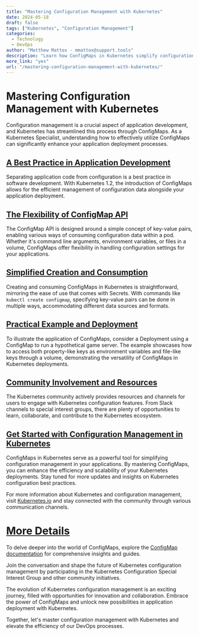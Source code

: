 ```yaml
---
title: "Mastering Configuration Management with Kubernetes"
date: 2024-05-18
draft: false
tags: ["Kubernetes", "Configuration Management"]
categories:
  - Technology
  - DevOps
author: "Matthew Mattox - mmattox@support.tools"
description: "Learn how ConfigMaps in Kubernetes simplify configuration management for applications."
more_link: "yes"
url: "/mastering-configuration-management-with-kubernetes/"
---
```


# Mastering Configuration Management with Kubernetes

Configuration management is a crucial aspect of application development, and Kubernetes has streamlined this process through ConfigMaps. As a Kubernetes Specialist, understanding how to effectively utilize ConfigMaps can significantly enhance your application deployment processes.

## [A Best Practice in Application Development](#a-best-practice-in-application-development)

Separating application code from configuration is a best practice in software development. With Kubernetes 1.2, the introduction of ConfigMaps allows for the efficient management of configuration data alongside your application deployment.

## [The Flexibility of ConfigMap API](#the-flexibility-of-configmap-api)

The ConfigMap API is designed around a simple concept of key-value pairs, enabling various ways of consuming configuration data within a pod. Whether it's command line arguments, environment variables, or files in a volume, ConfigMaps offer flexibility in handling configuration settings for your applications.

## [Simplified Creation and Consumption](#simplified-creation-and-consumption)

Creating and consuming ConfigMaps in Kubernetes is straightforward, mirroring the ease of use that comes with Secrets. With commands like `kubectl create configmap`, specifying key-value pairs can be done in multiple ways, accommodating different data sources and formats.

## [Practical Example and Deployment](#practical-example-and-deployment)

To illustrate the application of ConfigMaps, consider a Deployment using a ConfigMap to run a hypothetical game server. The example showcases how to access both property-like keys as environment variables and file-like keys through a volume, demonstrating the versatility of ConfigMaps in Kubernetes deployments.

## [Community Involvement and Resources](#community-involvement-and-resources)

The Kubernetes community actively provides resources and channels for users to engage with Kubernetes configuration features. From Slack channels to special interest groups, there are plenty of opportunities to learn, collaborate, and contribute to the Kubernetes ecosystem.

## [Get Started with Configuration Management in Kubernetes](#get-started-with-configuration-management-in-kubernetes)

ConfigMaps in Kubernetes serve as a powerful tool for simplifying configuration management in your applications. By mastering ConfigMaps, you can enhance the efficiency and scalability of your Kubernetes deployments. Stay tuned for more updates and insights on Kubernetes configuration best practices.

For more information about Kubernetes and configuration management, visit [Kubernetes.io](http://www.kubernetes.io/) and stay connected with the community through various communication channels.

<!--more-->

# [More Details](#more-details)

To delve deeper into the world of ConfigMaps, explore the [ConfigMap documentation](/docs/user-guide/configmap/) for comprehensive insights and guides.

Join the conversation and shape the future of Kubernetes configuration management by participating in the Kubernetes Configuration Special Interest Group and other community initiatives.

The evolution of Kubernetes configuration management is an exciting journey, filled with opportunities for innovation and collaboration. Embrace the power of ConfigMaps and unlock new possibilities in application deployment with Kubernetes.

Together, let's master configuration management with Kubernetes and elevate the efficiency of our DevOps processes.
